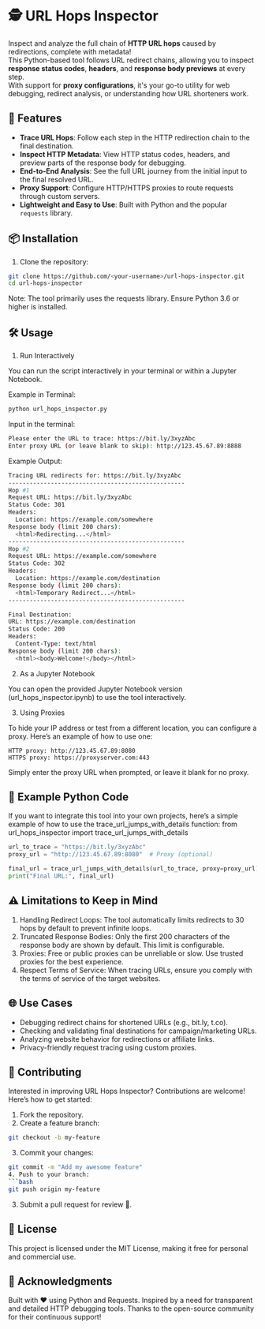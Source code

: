# 🕵️ URL Hops Inspector

Inspect and analyze the full chain of **HTTP URL hops** caused by redirections, complete with metadata!  
This Python-based tool follows URL redirect chains, allowing you to inspect **response status codes**, **headers**, and **response body previews** at every step.  
With support for **proxy configurations**, it's your go-to utility for web debugging, redirect analysis, or understanding how URL shorteners work.

## 🚀 Features

- **Trace URL Hops**: Follow each step in the HTTP redirection chain to the final destination.
- **Inspect HTTP Metadata**: View HTTP status codes, headers, and preview parts of the response body for debugging.
- **End-to-End Analysis**: See the full URL journey from the initial input to the final resolved URL.
- **Proxy Support**: Configure HTTP/HTTPS proxies to route requests through custom servers.
- **Lightweight and Easy to Use**: Built with Python and the popular `requests` library.

## 📦 Installation

1. Clone the repository:
  ```bash
  git clone https://github.com/<your-username>/url-hops-inspector.git
  cd url-hops-inspector
  ```

Note: The tool primarily uses the requests library. Ensure Python 3.6 or higher is installed.

## 🛠️ Usage
1. Run Interactively
   
  You can run the script interactively in your terminal or within a Jupyter Notebook.
  
  Example in Terminal:

  ```bash
  python url_hops_inspector.py
  ```

  Input in the terminal:
  ```bash
  Please enter the URL to trace: https://bit.ly/3xyzAbc
  Enter proxy URL (or leave blank to skip): http://123.45.67.89:8888
  ```

  Example Output:
  ```bash
  Tracing URL redirects for: https://bit.ly/3xyzAbc
  --------------------------------------------------
  Hop #1
  Request URL: https://bit.ly/3xyzAbc
  Status Code: 301
  Headers:
    Location: https://example.com/somewhere
  Response body (limit 200 chars):
    <html>Redirecting...</html>
  --------------------------------------------------
  Hop #2
  Request URL: https://example.com/somewhere
  Status Code: 302
  Headers:
    Location: https://example.com/destination
  Response body (limit 200 chars):
    <html>Temporary Redirect...</html>
  --------------------------------------------------
  
  Final Destination:
  URL: https://example.com/destination
  Status Code: 200
  Headers:
    Content-Type: text/html
  Response body (limit 200 chars):
    <html><body>Welcome!</body></html>
  ```
2. As a Jupyter Notebook

You can open the provided Jupyter Notebook version (url_hops_inspector.ipynb) to use the tool interactively.

3. Using Proxies

To hide your IP address or test from a different location, you can configure a proxy. Here’s an example of how to use one:
    
    HTTP proxy: http://123.45.67.89:8080
    HTTPS proxy: https://proxyserver.com:443

Simply enter the proxy URL when prompted, or leave it blank for no proxy.

## 📝 Example Python Code

If you want to integrate this tool into your own projects, here’s a simple example of how to use the trace_url_jumps_with_details function:
from url_hops_inspector import trace_url_jumps_with_details

  ```python
  url_to_trace = "https://bit.ly/3xyzAbc"
  proxy_url = "http://123.45.67.89:8080"  # Proxy (optional)
  
  final_url = trace_url_jumps_with_details(url_to_trace, proxy=proxy_url)
  print("Final URL:", final_url)
  ```

## ⚠️ Limitations to Keep in Mind

1. Handling Redirect Loops: The tool automatically limits redirects to 30 hops by default to prevent infinite loops.
2. Truncated Response Bodies: Only the first 200 characters of the response body are shown by default. This limit is configurable.
3. Proxies: Free or public proxies can be unreliable or slow. Use trusted proxies for the best experience.
4. Respect Terms of Service: When tracing URLs, ensure you comply with the terms of service of the target websites.

## 🌐 Use Cases

- Debugging redirect chains for shortened URLs (e.g., bit.ly, t.co).
- Checking and validating final destinations for campaign/marketing URLs.
- Analyzing website behavior for redirections or affiliate links.
- Privacy-friendly request tracing using custom proxies.

## 🤝 Contributing

Interested in improving URL Hops Inspector? Contributions are welcome! Here’s how to get started:

1. Fork the repository.
2. Create a feature branch:
  ```bash
  git checkout -b my-feature
  ```
3. Commit your changes:
  ```bash
  git commit -m "Add my awesome feature"
4. Push to your branch:
  ```bash
  git push origin my-feature
  ```
3. Submit a pull request for review 🚀.

## 📜 License

This project is licensed under the MIT License, making it free for personal and commercial use.

## 🙌 Acknowledgments

Built with ❤️ using Python and Requests.
Inspired by a need for transparent and detailed HTTP debugging tools.
Thanks to the open-source community for their continuous support!

